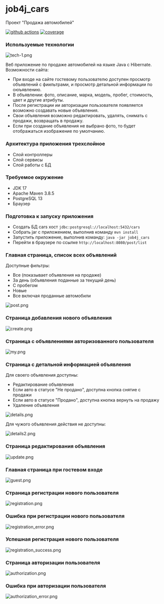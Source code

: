 # job4j_cars
Проект "Продажа автомобилей"

[![github actions][actions-image]][actions-url]
[![coverage][codecov-image]][codecov-url]

### Используемые технологии

![tech-1.png](readme/image/tech-1.png)

Веб приложение по продаже автомобилей на языке Java с Hibernate.
Возможности сайта:
- При входе на сайте гостевому пользователю доступен просмотр объявлений с фиильтрами, 
  и  просмотр детальной информации по оюъявлению.
- В объявлении: фото, описание, марка, модель, пробег, стоимость, цвет и другие атрибуты.
- После регистрации ии авторизации пользователя появляется возможно создавать новые объявления.
- Свои объявления возможно редактировать, удалять, снимать с продажи, возвращать в продажу.
- Если при создание объявления не выбрано фото, то будет отображаться изображение по умолчанию.

### Архитектура приложения трехслойное
- Слой контроллеры
- Слой сервисы
- Слой работы с БД

### Требуемое окружение
- JDK 17
- Apache Maven 3.8.5
- PostgreSQL 13
- Браузер

### Подготовка к запуску приложения
- Создать БД cars хост `jdbc:postgresql://localhost:5432/cars`
- Собрать jar с приложением, выполнив команду `mvn install`
- Запустить приложение, выполнив команду: `java -jar job4j_cars`
- Перейти в браузере по ссылке `http://localhost:8080/post/list`

### Главная страница, список всех объявлений
Доступные фильтры:
- Все (показывает объявления на продаже)
- За день (объявления поданные за текущий день)
- С пробегом
- Новые
- Все включая проданные автомобили

![post.png](readme/image/post.png)

### Страница добавления нового объявления
![create.png](readme/image/create.png)

### Страница с объявлениями авторизованного пользователя
![my.png](readme/image/my.png)

### Страница с детальной информацией объявления
Для своего объявления доступны:
- Редактирование объявления
- Если авто в статусе "Не продано", доступна кнопка снятие с продажи
- Если авто в статусе "Продано", доступна кнопка вернуть на продажу
- Удаление объявления

![details.png](readme/image/details.png)

Для чужого объявления действия не доступны:

![details2.png](readme/image/details2.png)

### Страница редактирования объявления
![update.png](readme/image/update.png)

### Главная страница при гостевом входе
![guest.png](readme/image/guest.png)

### Страница регистрации нового пользователя
![registration.png](readme/image/registration.png)

### Ошибка при регистрации нового пользователя
![registration_error.png](readme/image/registration_error.png)

### Успешная регистрация нового пользователя
![registration_success.png](readme/image/registration_success.png)

### Страница авторизации пользователя
![authorization.png](readme/image/authorization.png)

### Ошибка при авторизации пользователя
![authorization_error.png](readme/image/authorization_error.png)

[actions-image]: https://github.com/kamikhaylov/job4j_cars/actions/workflows/maven.yml/badge.svg
[actions-url]: https://github.com/kamikhaylov/job4j_cars/actions/workflows/maven.yml
[codecov-image]: https://codecov.io/gh/kamikhaylov/job4j_cars/graph/badge.svg?token=88F9IMOKGF
[codecov-url]: https://codecov.io/gh/kamikhaylov/job4j_cars